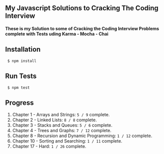 <h2>My Javascript Solutions to Cracking The Coding Interview </h2>
<h4>These is my Solution to some of Cracking the Coding Interview Problems complete with Tests uding Karma - Mocha - Chai </h4>
<h2>Installation</h2>
<code> $ npm install</code>
<h2>Run Tests</h2>
<code> $ npm test</code>
<h2>Progress</h2>
<ol>
<li>Chapter 1 - Arrays and Strings: <code>5 / 9</code>  complete.</li>
<li>Chapter 2 - Linked Lists: <code>8 / 8</code> complete.</li>
<li>Chapter 3 - Stacks and Queues: <code>5 / 6</code>  complete.</li>
<li>Chapter 4 - Trees and Graphs: <code>7 / 12</code> complete.</li>
<li>Chapter 8 - Recursion and Dynamic Programming: <code>1 / 12</code>  complete.</li>
<li>Chapter 10 - Sorting and Searching: <code>1 / 11</code> complete.</li>
<li>Chapter 17 - Hard: <code>1 / 26</code> complete.</li>
</ol>


